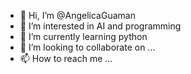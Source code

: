 - 👋 Hi, I’m @AngelicaGuaman
- 👀 I’m interested in AI and programming
- 🌱 I’m currently learning python
- 💞️ I’m looking to collaborate on ...
- 📫 How to reach me ...

<!---
AngelicaGuaman/AngelicaGuaman is a ✨ special ✨ repository because its `README.md` (this file) appears on your GitHub profile.
You can click the Preview link to take a look at your changes.
--->
